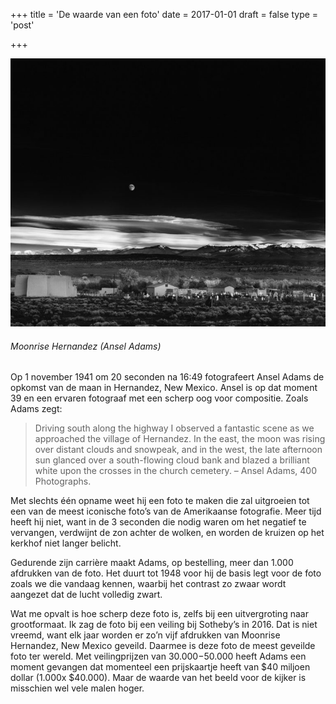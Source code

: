 +++
title = 'De waarde van een foto'
date = 2017-01-01
draft = false
type = 'post'

+++

![Moonrise Hernandez](/images/Moonrise-Hernandez.jpg) 
###### *Moonrise Hernandez (Ansel Adams)*



Op 1 november 1941 om 20 seconden na 16:49 fotografeert Ansel Adams de opkomst van de maan in Hernandez, New Mexico. Ansel is op dat moment 39 en een ervaren fotograaf met een scherp oog voor compositie. Zoals Adams zegt:

> Driving south along the highway I observed a fantastic scene as we approached the village of Hernandez. In the east, the moon was rising over distant clouds and snowpeak, and in the west, the late afternoon sun glanced over a south-flowing cloud bank and blazed a brilliant white upon the crosses in the church cemetery. – Ansel Adams, 400 Photographs.

Met slechts één opname weet hij een foto te maken die zal uitgroeien tot een van de meest iconische foto’s van de Amerikaanse fotografie.  Meer tijd heeft hij niet, want in de 3 seconden die nodig waren om het negatief te vervangen, verdwijnt de zon achter de wolken, en worden de kruizen op het kerkhof niet langer belicht.

Gedurende zijn carrière maakt Adams, op bestelling, meer dan 1.000 afdrukken van de foto. Het duurt tot 1948 voor hij de basis legt voor de foto zoals we die vandaag kennen, waarbij het contrast zo zwaar wordt aangezet dat de lucht volledig zwart.

Wat me opvalt is hoe scherp deze foto is, zelfs bij een uitvergroting naar grootformaat. Ik zag de foto bij een veiling bij Sotheby’s in 2016. Dat is niet vreemd, want elk jaar worden er zo’n vijf afdrukken van Moonrise Hernandez, New Mexico geveild. Daarmee is deze foto de meest geveilde foto ter wereld.  Met veilingprijzen van $30.000-$50.000 heeft Adams een moment gevangen dat momenteel een prijskaartje heeft van $40 miljoen dollar (1.000x $40.000). Maar de waarde van het beeld voor de kijker is misschien wel vele malen hoger.

